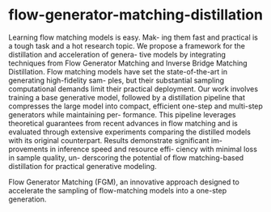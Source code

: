 # flow-generator-matching-distillation


Learning flow matching models is easy. Mak- ing them fast and practical is a tough task and a hot research topic. We propose a framework for the distillation and acceleration of genera- tive models by integrating techniques from Flow Generator Matching and Inverse Bridge Matching Distillation. Flow matching models have set the state-of-the-art in generating high-fidelity sam- ples, but their substantial sampling computational demands limit their practical deployment. Our work involves training a base generative model, followed by a distillation pipeline that compresses the large model into compact, efficient one-step and multi-step generators while maintaining per- formance. This pipeline leverages theoretical guarantees from recent advances in flow matching and is evaluated through extensive experiments comparing the distilled models with its original counterpart. Results demonstrate significant im- provements in inference speed and resource effi- ciency with minimal loss in sample quality, un- derscoring the potential of flow matching-based distillation for practical generative modeling.


Flow Generator Matching (FGM), an innovative approach designed to accelerate the sampling of flow-matching models into a one-step generation.
